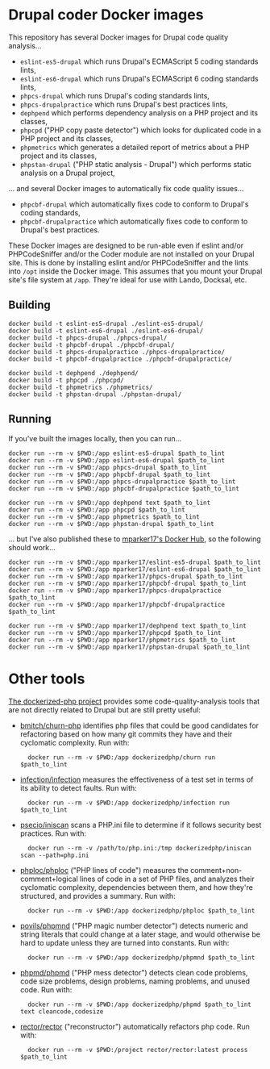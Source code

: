 # Drupal coder Docker images

This repository has several Docker images for Drupal code quality analysis...

* `eslint-es5-drupal` which runs Drupal's ECMAScript 5 coding standards lints,
* `eslint-es6-drupal` which runs Drupal's ECMAScript 6 coding standards lints,
* `phpcs-drupal` which runs Drupal's coding standards lints,
* `phpcs-drupalpractice` which runs Drupal's best practices lints,
* `dephpend` which performs dependency analysis on a PHP project and its classes,
* `phpcpd` ("PHP copy paste detector") which looks for duplicated code in a PHP project and its classes,
* `phpmetrics` which generates a detailed report of metrics about a PHP project and its classes,
* `phpstan-drupal` ("PHP static analysis - Drupal") which performs static analysis on a Drupal project,

... and several Docker images to automatically fix code quality issues...

* `phpcbf-drupal` which automatically fixes code to conform to Drupal's coding standards,
* `phpcbf-drupalpractice` which automatically fixes code to conform to Drupal's best practices.

These Docker images are designed to be run-able even if eslint and/or PHPCodeSniffer and/or the Coder module are not installed on your Drupal site. This is done by installing eslint and/or PHPCodeSniffer and the lints into `/opt` inside the Docker image. This assumes that you mount your Drupal site's file system at `/app`. They're ideal for use with Lando, Docksal, etc.

## Building

```
docker build -t eslint-es5-drupal ./eslint-es5-drupal/
docker build -t eslint-es6-drupal ./eslint-es6-drupal/
docker build -t phpcs-drupal ./phpcs-drupal/
docker build -t phpcbf-drupal ./phpcbf-drupal/
docker build -t phpcs-drupalpractice ./phpcs-drupalpractice/
docker build -t phpcbf-drupalpractice ./phpcbf-drupalpractice/

docker build -t dephpend ./dephpend/
docker build -t phpcpd ./phpcpd/
docker build -t phpmetrics ./phpmetrics/
docker build -t phpstan-drupal ./phpstan-drupal/
```

## Running

If you've built the images locally, then you can run...

```
docker run --rm -v $PWD:/app eslint-es5-drupal $path_to_lint
docker run --rm -v $PWD:/app eslint-es6-drupal $path_to_lint
docker run --rm -v $PWD:/app phpcs-drupal $path_to_lint
docker run --rm -v $PWD:/app phpcbf-drupal $path_to_lint
docker run --rm -v $PWD:/app phpcs-drupalpractice $path_to_lint
docker run --rm -v $PWD:/app phpcbf-drupalpractice $path_to_lint

docker run --rm -v $PWD:/app dephpend text $path_to_lint
docker run --rm -v $PWD:/app phpcpd $path_to_lint
docker run --rm -v $PWD:/app phpmetrics $path_to_lint
docker run --rm -v $PWD:/app phpstan-drupal $path_to_lint
```

... but I've also published these to [mparker17's Docker Hub](https://hub.docker.com/u/mparker17), so the following should work...

```
docker run --rm -v $PWD:/app mparker17/eslint-es5-drupal $path_to_lint
docker run --rm -v $PWD:/app mparker17/eslint-es6-drupal $path_to_lint
docker run --rm -v $PWD:/app mparker17/phpcs-drupal $path_to_lint
docker run --rm -v $PWD:/app mparker17/phpcbf-drupal $path_to_lint
docker run --rm -v $PWD:/app mparker17/phpcs-drupalpractice $path_to_lint
docker run --rm -v $PWD:/app mparker17/phpcbf-drupalpractice $path_to_lint

docker run --rm -v $PWD:/app mparker17/dephpend text $path_to_lint
docker run --rm -v $PWD:/app mparker17/phpcpd $path_to_lint
docker run --rm -v $PWD:/app mparker17/phpmetrics $path_to_lint
docker run --rm -v $PWD:/app mparker17/phpstan-drupal $path_to_lint
```

# Other tools

[The dockerized-php project](https://github.com/dockerized-php) provides some code-quality-analysis tools that are not directly related to Drupal but are still pretty useful:

* [bmitch/churn-php](https://packagist.org/packages/bmitch/churn-php) identifies php files that could be good candidates for refactoring based on how many git commits they have and their cyclomatic complexity. Run with:

        docker run --rm -v $PWD:/app dockerizedphp/churn run $path_to_lint

* [infection/infection](https://packagist.org/packages/infection/infection) measures the effectiveness of a test set in terms of its ability to detect faults. Run with:

        docker run --rm -v $PWD:/app dockerizedphp/infection run $path_to_lint

* [psecio/iniscan](https://packagist.org/packages/psecio/iniscan) scans a PHP.ini file to determine if it follows security best practices. Run with:

        docker run --rm -v /path/to/php.ini:/tmp dockerizedphp/iniscan scan --path=php.ini

* [phploc/phploc](https://packagist.org/packages/phploc/phploc) ("PHP lines of code") measures the comment+non-comment+logical lines of code in a set of PHP files, and analyzes their cyclomatic complexity, dependencies between them, and how they're structured, and provides a summary. Run with:

        docker run --rm -v $PWD:/app dockerizedphp/phploc $path_to_lint

* [povils/phpmnd](https://packagist.org/packages/povils/phpmnd) ("PHP magic number detector") detects numeric and string literals that could change at a later stage, and would otherwise be hard to update unless they are turned into constants. Run with:

        docker run --rm -v $PWD:/app dockerizedphp/phpmnd $path_to_lint

* [phpmd/phpmd](https://packagist.org/packages/phpmd/phpmd) ("PHP mess detector") detects clean code problems, code size problems, design problems, naming problems, and unused code. Run with:

        docker run --rm -v $PWD:/app dockerizedphp/phpmd $path_to_lint text cleancode,codesize

* [rector/rector](https://packagist.org/packages/rector/rector) ("reconstructor") automatically refactors php code. Run with:

        docker run --rm -v $PWD:/project rector/rector:latest process $path_to_lint
